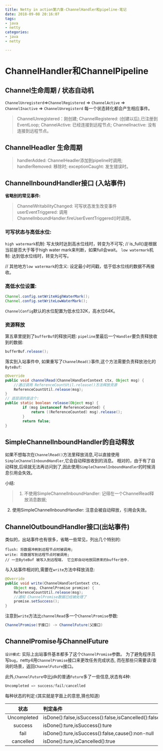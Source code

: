 ```yaml
---
title: Netty in action第六章-ChannelHandler和pipeline-笔记
date: 2018-09-08 20:16:07
tags: 
- java
- netty
categories:
- java
- netty

---
```


# ChannelHandler和ChannelPipeline

## Channel生命周期 / 状态自动机
`ChannelUnregisterd`=>`ChannelRegistered` => `ChannelActive` => `ChannelInactive` => `ChannelUnregisterd`
每一个状态转化都会产生相应事件。

> ChannelUnregistered：刚创建;
ChannelRegistered: (创建以后),已注册到EventLoop;
ChannelActive: 已经连接到远程节点;
ChannelInactive: 没有连接到远程节点。

## ChannelHeadler 生命周期
> handlerAdded: ChannelHeadler添加到pipeline时调用;
handlerRemoved: 移除时;
exceptionCaught: 发生错误时。

## ChannelInboundHandler接口 (入站事件)
**省略别的常见事件:**
> ChannelWritabilityChanged: 可写状态发生改变事件
userEventTriggered: 调用ChannelInboundHandler.fireUserEventTriggered()时调用。

### 可写状态与高低水位:
`high watermark`机制: 写太快时达到高水位线时，转变为不可写; 
// is_full()是根据当前是否大于等于high water mark来判断，如果full会wait。
`low watermark`机制: 达到低水位线时，转变为可写。

// 其他地方`low watermark`的含义: 设定最小时间戳，低于低水位线的数据不再接收。

### 高低水位设置:
```java
Channel.config.setWriteHighWaterMark();
Channel.config.setWriteLowWaterMark();
```

`ChannelConfig`默认的水位配置为低水位32K，高水位64K。


### 资源释放
第五章里提到了`bufferBuf`的释放问题:
`pipeline`里最后一个`Handler`要负责释放收到的数据:
```java
bufferBuf.release();
```

落实到入站事件中, 如果重写了`ChannelRead()`事件,这个方法需要负责释放池化的`ByteBuf`:
```java
@Override
public void channelRead(ChannelHandlerContext ctx, Object msg) {
    //通过调用 ReferenceCountUtil.release()方法释放资源
    ReferenceCountUtil.release(msg);
}
// 底层调的是这个:
public static boolean release(Object msg) {
        if (msg instanceof ReferenceCounted) {
            return ((ReferenceCounted) msg).release();
        }
        return false;
}
```

## SimpleChannelInboundHandler的自动释放
如果不想每次在`ChannelRead()`方法里释放消息,可以直接使用`SimpleChannelInboundHandler`,它会自动释放收到的消息。
相对的，由于有了自动释放,后续就无法再访问到了,因此使用`SimpleChannelInboundHandler`的时候消息引用会失效。

小结:
> 1. 不使用SimpleChannelInboundHandler: 记得在一个ChannelRead释放消息数据;
2. 使用SimpleChannelInboundHandler: 注意会被自动释放，引用会失效。

## ChannelOutboundHandler接口(出站事件)
类似的，出站事件也有很多，省略一些常见，列出几个特别的:
```
flush: 将数据冲刷到远程节点时被调用;
write: 将数据写到远程节点时被调用;
// 一旦ByteBuf 被写入到远程端， 它立即自动地放回原来的buffer池中.
```

与入站事件相对的,需要在`write`方法中释放消息:
```java
@Override
public void write(ChannelHandlerContext ctx,
    Object msg, ChannelPromise promise) {
    ReferenceCountUtil.release(msg);
    //通知 ChannelPromise数据已经被处理了
    promise.setSuccess();
}
```

注意到`write`方法比`channelRead`多一个`ChannelPromise`参数:
```java
ChannelPromise(子接口) -> ChannelFuture(父接口)
```

## ChannelPromise与ChannelFuture
`设计模式`:
实际上出站事件基本都多了这个`ChannelPromise`参数。
为了避免程序员写`bug`，netty4用`ChannelPromise`接口来更改任务完成状态,
而在那些只需要读/查询的场景，返回`ChannelFuture`接口。

此外,`ChannelFuture`中比jdk的普通`Future`多了一些信息,状态有4种:
```java
Uncompleted => success/fail/cancelled
```
每种状态的判定:(其实就是字面上的意思,猜也知道)

| 状态        | 判定条件  |   
| :--------:   | :----- | 
| Uncompleted |  isDone():false,isSuccess():false,isCancelled():false,cause():null     | 
| success| isDone():ture,isSuccess():ture  | 
|fail |isDone():ture,isSuccess():false,cause():non-null   |   
|cancelled |isDone():ture,isCancelled():true   |   
